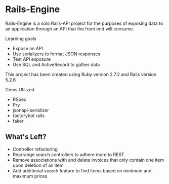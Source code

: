 # Rails-Engine


Rails-Engine is a solo Rails-API project for the purposes of exposing data to an application through an API that the front end will consume.

Learning goals 

- Expose an API
- Use serializers to format JSON responses
- Test API exposure
- Use SQL and ActiveRecord to gather data

This project has been created using Ruby version 2.7.2 and Rails version 5.2.6

Gems Utilized

- RSpec
- Pry
- jsonapi-serializer
- factorybot rails
- faker

## What's Left?
- Controller refactoring 
- Rearrange search controllers to adhere more to REST
- Remove associations with and delete invoices that only contain one item upon deletion of an item
- Add additional search feature to find items based on minimum and maximum prices
